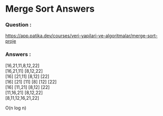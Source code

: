 # Merge Sort Answers

### Question :

https://app.patika.dev/courses/veri-yapilari-ve-algoritmalar/merge-sort-proje

### Answers :

[16,21,11,8,12,22]  
[16,21,11] [8,12,22]  
[16] [21,11] [8,12] [22]  
[16] [21] [11] [8] [12] [22]  
[16] [11,21] [8,12] [22]  
[11,16,21] [8,12,22]  
[8,11,12,16,21,22]  

O(n log n)
